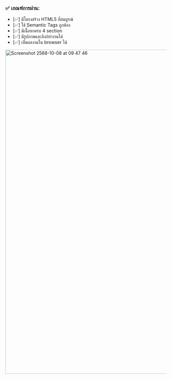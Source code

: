 ### ✅ เกณฑ์การผ่าน:
- [✅] มีโครงสร้าง HTML5 ที่สมบูรณ์
- [✅] ใช้ Semantic Tags ถูกต้อง
- [✅] มีเนื้อหาครบ 4 section
- [✅] มีรูปภาพและลิงก์ทำงานได้
- [✅] เปิดผลงานใน browser ได้


<img width="559" height="1014" alt="Screenshot 2568-10-08 at 09 47 46" src="https://github.com/user-attachments/assets/9705686b-f302-432e-9224-10a2d79c951b" />
